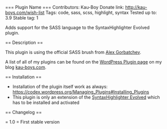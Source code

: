 === Plugin Name ===
Contributors: Kau-Boy
Donate link: http://kau-boys.com/wish-list
Tags: code, sass, scss, highlight, syntax
Tested up to: 3.9
Stable tag: 1

Adds support for the SASS language to the SyntaxHighlighter Evolved plugin.

== Description ==

This plugin is using the official SASS brush from [Alex Gorbatchev](https://github.com/alexgorbatchev/syntaxhighlighter).

A list of all of my plugins can be found on the [WordPress Plugin page](http://kau-boys.com/wordpress-plugins "WordPress Plugins") on my blog [kau-boys.com](http://kau-boys.com).

== Installation ==

- Installation of the plugin itself work as always: https://codex.wordpress.org/Managing_Plugins#Installing_Plugins
- This plugin is only an extension of the [SyntaxHighlighter Evolved](http://wordpress.org/plugins/syntaxhighlighter/) which has to be installed and activated

== Changelog ==

= 1.0 =
First stable version
